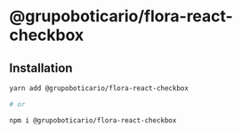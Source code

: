 # @grupoboticario/flora-react-checkbox

## Installation

```sh
yarn add @grupoboticario/flora-react-checkbox

# or

npm i @grupoboticario/flora-react-checkbox
```
